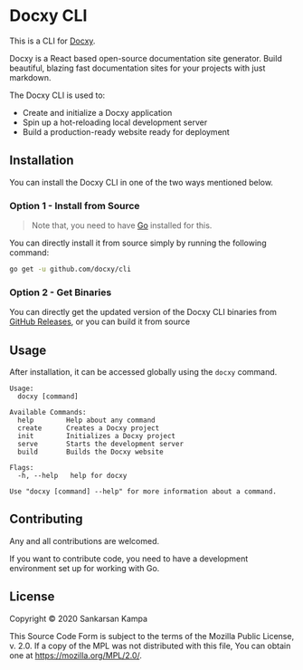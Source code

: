 # Docxy CLI

This is a CLI for [Docxy](https://docxy.traction.one).

Docxy is a React based open-source documentation site
generator. Build beautiful, blazing fast documentation sites
for your projects with just markdown.

The Docxy CLI is used to:
- Create and initialize a Docxy application
- Spin up a hot-reloading local development server
- Build a production-ready website ready for deployment


## Installation

You can install the Docxy CLI in one of the two ways
mentioned below.

### Option 1 - Install from Source

> Note that, you need to have [Go](https://golang.org)
> installed for this.

You can directly install it from source simply by running
the following command:

```bash
go get -u github.com/docxy/cli
```

### Option 2 - Get Binaries

You can directly get the updated version of the Docxy CLI
binaries from [GitHub Releases](https://github.com/docxy/cli/releases),
or you can build it from source


## Usage

After installation, it can be accessed globally using the
`docxy` command.

```
Usage:
  docxy [command]

Available Commands:
  help        Help about any command
  create      Creates a Docxy project
  init        Initializes a Docxy project
  serve       Starts the development server
  build       Builds the Docxy website

Flags:
  -h, --help   help for docxy

Use "docxy [command] --help" for more information about a command.
```

## Contributing

Any and all contributions are welcomed.

If you want to contribute code, you need to have a
development environment set up for working with Go.

## License

Copyright © 2020 Sankarsan Kampa

This Source Code Form is subject to the terms of the Mozilla Public
License, v. 2.0. If a copy of the MPL was not distributed with this
file, You can obtain one at https://mozilla.org/MPL/2.0/.
